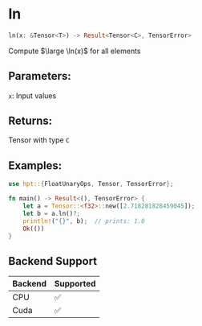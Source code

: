 # ln
```rust
ln(x: &Tensor<T>) -> Result<Tensor<C>, TensorError>
```
Compute $\large \ln(x)$ for all elements

## Parameters:
`x`: Input values

## Returns:
Tensor with type `C`

## Examples:
```rust
use hpt::{FloatUnaryOps, Tensor, TensorError};

fn main() -> Result<(), TensorError> {
    let a = Tensor::<f32>::new([2.718281828459045]);
    let b = a.ln()?;
    println!("{}", b);  // prints: 1.0
    Ok(())
}
```
## Backend Support
| Backend | Supported |
|---------|-----------|
| CPU     | ✅         |
| Cuda    | ✅        |